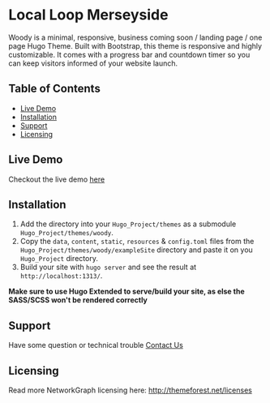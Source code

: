 <h1>Local Loop Merseyside</h1>

Woody is a minimal, responsive, business coming soon / landing page / one page Hugo Theme. Built with Bootstrap, this theme is responsive and highly customizable. It comes with a progress bar and countdown timer so you can keep visitors informed of your website launch.

## Table of Contents

- [Live Demo](#live-demo)
- [Installation](#installation)
- [Support](#support)
- [Licensing](#licensing)

## Live Demo

Checkout the live demo [here](https://woody-hugo.netlify.com/)

## Installation

1. Add the directory into your `Hugo_Project/themes` as a submodule `Hugo_Project/themes/woody`.
2. Copy the `data`, `content`, `static`, `resources` & `config.toml` files from the `Hugo_Project/themes/woody/exampleSite` directory and paste it on you `Hugo_Project` directory.
3. Build your site with `hugo server` and see the result at `http://localhost:1313/`.

**Make sure to use Hugo Extended to serve/build your site, as else the SASS/SCSS won't be rendered correctly**

## Support

Have some question or technical trouble [Contact Us](mountainthemes.dev@gmail.com)

## Licensing

Read more NetworkGraph licensing here: http://themeforest.net/licenses
